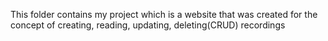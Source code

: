 This folder contains my project which is a website that was created for the concept of creating, reading, updating, deleting(CRUD) recordings 
